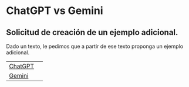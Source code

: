 # ChatGPT vs Gemini

## Solicitud de creación de un ejemplo adicional.

Dado un texto, le pedimos que a partir de ese texto proponga un ejemplo adicional.

|||
|-|-|
|[ChatGPT](https://chat.openai.com/share/91477b34-bdbd-4049-a01c-f92891cb5b90)|
|[Gemini](https://g.co/gemini/share/9362595521ea)|

